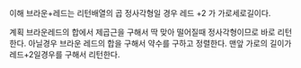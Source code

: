 이해
브라운+레드는 리턴배열의 곱
정사각형일 경우 레드 +2 가 가로세로길이다.

계획
브라운레드의 합에서 제곱근을 구해서 딱 맞아 떨어질때 정사각형이므로 바로 리턴한다.
아닐경우 브라운 레드의 합을 구해서 약수를 구하고 정렬한다. 맨앞 가로의 길이가 레드+2일경우를 구해서 리턴한다.